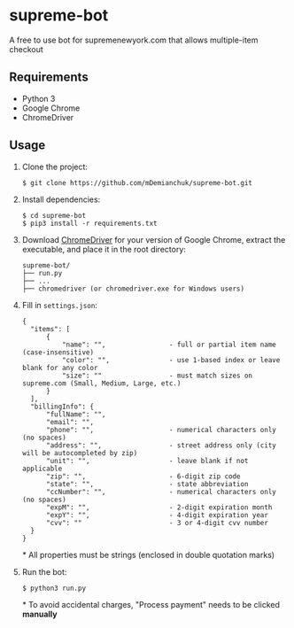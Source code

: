 # supreme-bot
A free to use bot for supremenewyork.com that allows multiple-item checkout

## Requirements
- Python 3
- Google Chrome
- ChromeDriver

## Usage
1. Clone the project:
   ```
   $ git clone https://github.com/mDemianchuk/supreme-bot.git
   ```

2. Install dependencies:
    ```
    $ cd supreme-bot
    $ pip3 install -r requirements.txt   
    ```

3. Download [ChromeDriver](https://chromedriver.chromium.org/downloads) for your version of Google Chrome, extract the executable, and place it in the root directory:

    ```
    supreme-bot/
    ├── run.py
    ├── ...
    ├── chromedriver (or chromedriver.exe for Windows users)
    ```

4. Fill in `settings.json`:

    ```  
    {
      "items": [                         
          {
              "name": "",                - full or partial item name (case-insensitive)
              "color": "",               - use 1-based index or leave blank for any color
              "size": ""                 - must match sizes on supreme.com (Small, Medium, Large, etc.)
          }
      ],
      "billingInfo": {
          "fullName": "",
          "email": "",
          "phone": "",                   - numerical characters only (no spaces) 
          "address": "",                 - street address only (city will be autocompleted by zip)
          "unit": "",                    - leave blank if not applicable
          "zip": "",                     - 6-digit zip code
          "state": "",                   - state abbreviation
          "ccNumber": "",                - numerical characters only (no spaces)
          "expM": "",                    - 2-digit expiration month
          "expY": "",                    - 4-digit expiration year
          "cvv": ""                      - 3 or 4-digit cvv number
      }
    }
    ```
     \* All properties must be strings (enclosed in double quotation marks)

5. Run the bot:
   ```
   $ python3 run.py
   ```
   \* To avoid accidental charges, "Process payment" needs to be clicked **manually**
